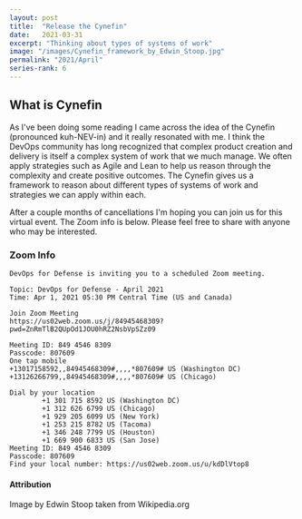 ```yaml
---
layout: post
title:  "Release the Cynefin"
date:   2021-03-31
excerpt: "Thinking about types of systems of work"
image: "/images/Cynefin_framework_by_Edwin_Stoop.jpg"
permalink: "2021/April"
series-rank: 6
---
```


## What is Cynefin
As I've been doing some reading I came across the idea of the Cynefin (pronounced kuh-NEV-in) and it really resonated with me.  I think the DevOps community has long recognized that complex product creation and delivery is itself a complex system of work that we much manage.  We often apply strategies such as Agile and Lean to help us reason through the complexity and create positive outcomes.  The Cynefin gives us a framework to reason about different types of systems of work and strategies we can apply within each.

After a couple months of cancellations I'm hoping you can join us for this virtual event.  The Zoom info is below.  Please feel free to share with anyone who may be interested.

### Zoom Info
    DevOps for Defense is inviting you to a scheduled Zoom meeting.

    Topic: DevOps for Defense - April 2021
    Time: Apr 1, 2021 05:30 PM Central Time (US and Canada)

    Join Zoom Meeting
    https://us02web.zoom.us/j/84945468309?pwd=ZnRmTlB2QUpOd1JOU0hRZ2NsbVpSZz09

    Meeting ID: 849 4546 8309
    Passcode: 807609
    One tap mobile
    +13017158592,,84945468309#,,,,*807609# US (Washington DC)
    +13126266799,,84945468309#,,,,*807609# US (Chicago)

    Dial by your location
            +1 301 715 8592 US (Washington DC)
            +1 312 626 6799 US (Chicago)
            +1 929 205 6099 US (New York)
            +1 253 215 8782 US (Tacoma)
            +1 346 248 7799 US (Houston)
            +1 669 900 6833 US (San Jose)
    Meeting ID: 849 4546 8309
    Passcode: 807609
    Find your local number: https://us02web.zoom.us/u/kdDlVtop8

#### Attribution

Image by Edwin Stoop taken from Wikipedia.org
